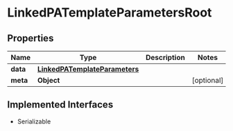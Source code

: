 

# LinkedPATemplateParametersRoot


## Properties

Name | Type | Description | Notes
------------ | ------------- | ------------- | -------------
**data** | [**LinkedPATemplateParameters**](LinkedPATemplateParameters.md) |  | 
**meta** | **Object** |  |  [optional]


## Implemented Interfaces

* Serializable


